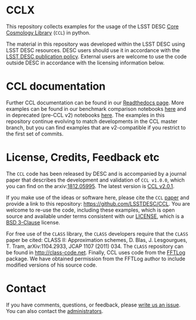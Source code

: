 <!---
STYLE CONVENTION USED   
    bolt italic:
        ***file***"
    code:
       `program` or `library``
       `commands` or `paths`
       `variable`
    bold code:
        **`function`**
        **`type`** or **`structure`**
-->
# CCLX     
This repository collects examples for the usage of the LSST DESC [Core Cosmology Library](https://github.com/LSSTDESC/CCL/) (`CCL`) in python. 

The material in this repository was developed within the LSST DESC using LSST DESC resources. DESC users should use it in accordance with the [LSST DESC publication policy](http://lsstdesc.org/Collaborators). External users are welcome to use the code outside DESC in accordance with the licensing information below.

# CCL documentation

Further CCL documentation can be found in our [Readthedocs page](https://readthedocs.org/projects/ccl/). 
More examples can be found in our benchmark comparison notebooks [here](https://github.com/LSSTDESC/CCL/tree/master/examples) and in deprecated (pre-CCL v2) notebooks [here](https://github.com/LSSTDESC/CCL/tree/v2.0.1/examples). The examples in this repository continue evolving to match developments in the CCL master branch, but you can find examples that are v2-compatible if you restrict to the first set of commits.

# License, Credits, Feedback etc
The `CCL` code has been released by DESC and is accompanied by a journal paper that describes the development and validation of `CCL v1.0.0`, which you can find on the  arxiv:[1812.05995](https://arxiv.org/abs/1812.05995). The latest version is [CCL v2.0.1](https://github.com/LSSTDESC/CCL/releases/tag/v2.0.1). 

If you make use of the ideas or software here, please cite the `CCL` [paper](https://ui.adsabs.harvard.edu/abs/2019ApJS..242....2C/abstract) and provide a link to this repository: https://github.com/LSSTDESC/CCL. You are welcome to re-use the code, including these examples, which is open source and available under terms consistent with our [LICENSE](https://github.com/LSSTDESC/CCL/blob/master/LICENSE), which is a [BSD 3-Clause](https://opensource.org/licenses/BSD-3-Clause) license. 

For free use of the `CLASS` library, the `CLASS` developers require that the `CLASS` paper be cited: CLASS II: Approximation schemes, D. Blas, J. Lesgourgues, T. Tram, arXiv:1104.2933, JCAP 1107 (2011) 034. The `CLASS` repository can be found in http://class-code.net. Finally, CCL uses code from the [FFTLog](http://casa.colorado.edu/~ajsh/FFTLog/) package.  We have obtained permission from the FFTLog author to include modified versions of his source code.

# Contact
If you have comments, questions, or feedback, please [write us an issue](https://github.com/LSSTDESC/CCLX/issues). You can also contact the [administrators](https://github.com/LSSTDESC/CCL/CCL-administrators).

